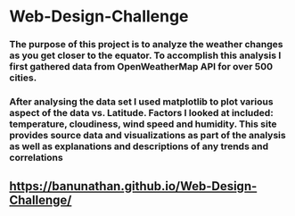 #                                                                  Web-Design-Challenge

### The purpose of this project is to analyze the weather changes as you get closer to the equator. To accomplish this analysis I first gathered data from OpenWeatherMap API for over 500 cities.
         
### After analysing the data set I used matplotlib to plot various aspect of the data vs. Latitude. Factors I looked at included: temperature, cloudiness, wind speed and humidity. This site provides source data and visualizations as part of the analysis as well as explanations and descriptions of any trends and correlations 
## https://banunathan.github.io/Web-Design-Challenge/  
       
